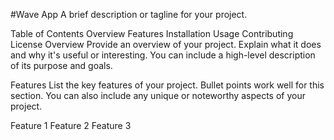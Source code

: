 #Wave App
A brief description or tagline for your project.

Table of Contents
Overview
Features
Installation
Usage
Contributing
License
Overview
Provide an overview of your project. Explain what it does and why it's useful or interesting. You can include a high-level description of its purpose and goals.

Features
List the key features of your project. Bullet points work well for this section. You can also include any unique or noteworthy aspects of your project.

Feature 1
Feature 2
Feature 3
